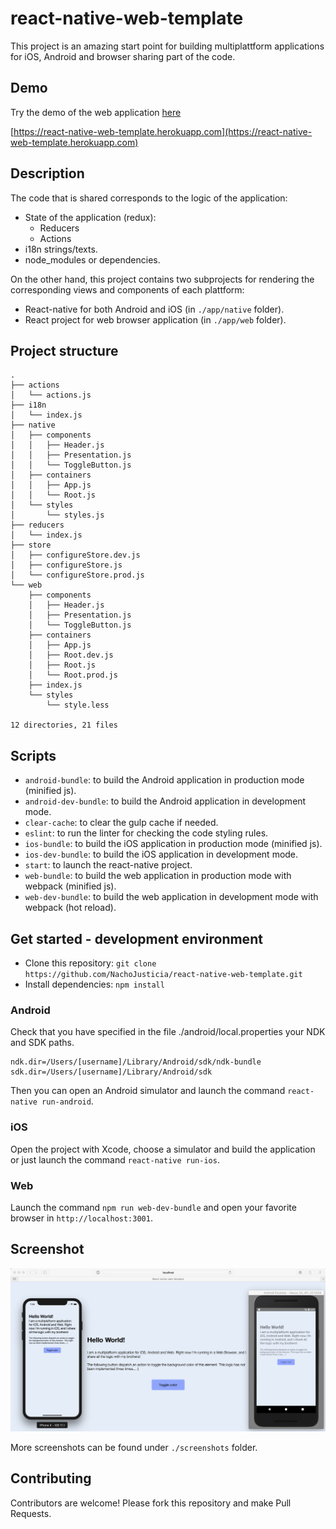 # react-native-web-template
This project is an amazing start point for building multiplattform applications for iOS, Android and browser sharing part of the code.

## Demo
Try the demo of the web application [here](https://react-native-web-template.herokuapp.com)

[https://react-native-web-template.herokuapp.com](https://react-native-web-template.herokuapp.com)

## Description
The code that is shared corresponds to the logic of the application:
- State of the application (redux):
    - Reducers
    - Actions
- i18n strings/texts.
- node_modules or dependencies.

On the other hand, this project contains two subprojects for rendering the corresponding views and components of each plattform:
- React-native for both Android and iOS (in `./app/native` folder).
- React project for web browser application (in `./app/web` folder).

## Project structure

```
.
├── actions
│   └── actions.js
├── i18n
│   └── index.js
├── native
│   ├── components
│   │   ├── Header.js
│   │   ├── Presentation.js
│   │   └── ToggleButton.js
│   ├── containers
│   │   ├── App.js
│   │   └── Root.js
│   └── styles
│       └── styles.js
├── reducers
│   └── index.js
├── store
│   ├── configureStore.dev.js
│   ├── configureStore.js
│   └── configureStore.prod.js
└── web
    ├── components
    │   ├── Header.js
    │   ├── Presentation.js
    │   └── ToggleButton.js
    ├── containers
    │   ├── App.js
    │   ├── Root.dev.js
    │   ├── Root.js
    │   └── Root.prod.js
    ├── index.js
    └── styles
        └── style.less

12 directories, 21 files
```

## Scripts

- `android-bundle`: to build the Android application in production mode (minified js).
- `android-dev-bundle`: to build the Android application in development mode.
- `clear-cache`: to clear the gulp cache if needed.
- `eslint`: to run the linter for checking the code styling rules.
- `ios-bundle`: to build the iOS application in production mode (minified js).
- `ios-dev-bundle`: to build the iOS application in development mode.
- `start`: to launch the react-native project.
- `web-bundle`: to build the web application in production mode with webpack (minified js).
- `web-dev-bundle`: to build the web application in development mode with webpack (hot reload).

## Get started - development environment
- Clone this repository:
`git clone https://github.com/NachoJusticia/react-native-web-template.git`
- Install dependencies: `npm install`

### Android
Check that you have specified in the file ./android/local.properties your NDK and SDK paths.

```
ndk.dir=/Users/[username]/Library/Android/sdk/ndk-bundle
sdk.dir=/Users/[username]/Library/Android/sdk
```

Then you can open an Android simulator and launch the command `react-native run-android`.

### iOS
Open the project with Xcode, choose a simulator and build the application or just launch the command `react-native run-ios`.

### Web
Launch the command `npm run web-dev-bundle` and open your favorite browser in `http://localhost:3001`.

## Screenshot

![multiplattform](./screenshots/multiplattform.png)

More screenshots can be found under `./screenshots` folder.

## Contributing
Contributors are welcome! Please fork this repository and make Pull Requests.
